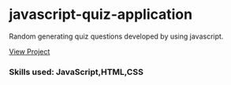 # javascript-quiz-application
Random generating quiz questions developed by using javascript.

[View Project](https://kumarishwetha.com/quiz-app/)


### Skills used: JavaScript,HTML,CSS

